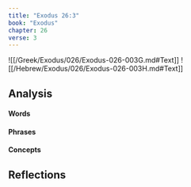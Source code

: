 ```yaml
---
title: "Exodus 26:3"
book: "Exodus"
chapter: 26
verse: 3
---
```

![[/Greek/Exodus/026/Exodus-026-003G.md#Text]]
![[/Hebrew/Exodus/026/Exodus-026-003H.md#Text]]

## Analysis

#### Words

#### Phrases

#### Concepts

## Reflections
